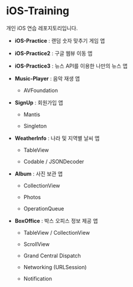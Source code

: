 # iOS-Training

개인 iOS 연습 레포지토리입니다.

- **iOS-Practice** : 랜덤 숫자 맞추기 게임 앱

- **iOS-Practice2** : 구글 웹뷰 이동 앱

- **iOS-Practice3** : 뉴스 API를 이용한 나만의 뉴스 앱

- **Music-Player** : 음악 재생 앱

  - AVFoundation

- **SignUp** : 회원가입 앱

  - Mantis

  - Singleton

- **WeatherInfo** : 나라 및 지역별 날씨 앱

  - TableView

  - Codable / JSONDecoder

- **Album** : 사진 보관 앱

  - CollectionView

  - Photos

  - OperationQueue

- **BoxOffice** : 박스 오피스 정보 제공 앱

  - TableView / CollectionView

  - ScrollView

  - Grand Central Dispatch

  - Networking (URLSession)

  - Notification
